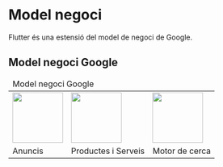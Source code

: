 <!-- TITLE: Negoci Ingressos -->
# Model negoci

Flutter és una estensió del model de negoci de Google.

## Model negoci Google

<table>
	<thead>
		<tr><td colspan="3">Model negoci Google</td></tr>
	</thead>
	<tbody>
		<tr>
			<td><img src="https://upload.wikimedia.org/wikipedia/commons/thumb/c/c7/Google_Ads_logo.svg/245px-Google_Ads_logo.svg.png" width="100"></td>
			<td><img src="https://cloud.google.com/_static/images/cloud/icons/favicons/onecloud/apple-icon.png" width="100"></td>
			<td><img src="https://www.androidpolice.com/wp-content/uploads/2015/10/nexus2cee_Search-Thumb.png" width="100"></td>
		</tr>
		<tr>
			<td>Anuncis</td>
			<td>Productes i Serveis</td>
			<td>Motor de cerca</td>
		</tr>
	</tbody>
</table>